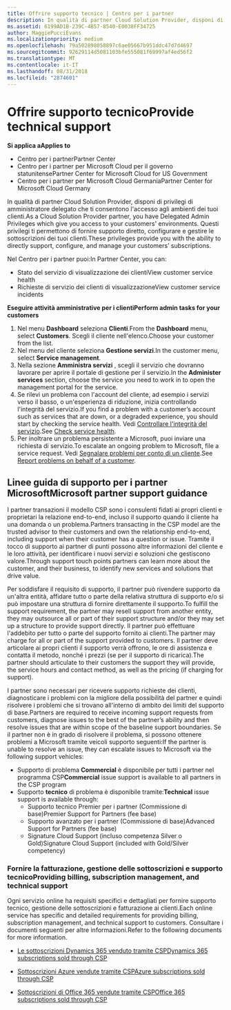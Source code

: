 ```yaml
---
title: Offrire supporto tecnico | Centro per i partner
description: In qualità di partner Cloud Solution Provider, disponi di privilegi di amministratore delegato che ti consentono l'accesso agli ambienti dei tuoi clienti.
ms.assetid: 6199AD1B-239C-4B57-8540-E0038FF34725
author: MaggiePucciEvans
ms.localizationpriority: medium
ms.openlocfilehash: 79a502898058897c6ae05667b951ddc47d7d4697
ms.sourcegitcommit: 92629114d5081103bfe555081f69997af4ed56f2
ms.translationtype: MT
ms.contentlocale: it-IT
ms.lasthandoff: 08/31/2018
ms.locfileid: "2874601"
---
```

# <a name="provide-technical-support"></a><span data-ttu-id="12e48-103">Offrire supporto tecnico</span><span class="sxs-lookup"><span data-stu-id="12e48-103">Provide technical support</span></span>

**<span data-ttu-id="12e48-104">Si applica a</span><span class="sxs-lookup"><span data-stu-id="12e48-104">Applies to</span></span>**

-  <span data-ttu-id="12e48-105">Centro per i partner</span><span class="sxs-lookup"><span data-stu-id="12e48-105">Partner Center</span></span>
-  <span data-ttu-id="12e48-106">Centro per i partner per Microsoft Cloud per il governo statunitense</span><span class="sxs-lookup"><span data-stu-id="12e48-106">Partner Center for Microsoft Cloud for US Government</span></span>
-  <span data-ttu-id="12e48-107">Centro per i partner per Microsoft Cloud Germania</span><span class="sxs-lookup"><span data-stu-id="12e48-107">Partner Center for Microsoft Cloud Germany</span></span>

<span data-ttu-id="12e48-108">In qualità di partner Cloud Solution Provider, disponi di privilegi di amministratore delegato che ti consentono l'accesso agli ambienti dei tuoi clienti.</span><span class="sxs-lookup"><span data-stu-id="12e48-108">As a Cloud Solution Provider partner, you have Delegated Admin Privileges which give you access to your customers' environments.</span></span> <span data-ttu-id="12e48-109">Questi privilegi ti permettono di fornire supporto diretto, configurare e gestire le sottoscrizioni dei tuoi clienti.</span><span class="sxs-lookup"><span data-stu-id="12e48-109">These privileges provide you with the ability to directly support, configure, and manage your customers’ subscriptions.</span></span>

<span data-ttu-id="12e48-110">Nel Centro per i partner puoi:</span><span class="sxs-lookup"><span data-stu-id="12e48-110">In Partner Center, you can:</span></span>

-   <span data-ttu-id="12e48-111">Stato del servizio di visualizzazione dei clienti</span><span class="sxs-lookup"><span data-stu-id="12e48-111">View customer service health</span></span>
-   <span data-ttu-id="12e48-112">Richieste di servizio dei clienti di visualizzazione</span><span class="sxs-lookup"><span data-stu-id="12e48-112">View customer service incidents</span></span>

**<span data-ttu-id="12e48-113">Eseguire attività amministrative per i clienti</span><span class="sxs-lookup"><span data-stu-id="12e48-113">Perform admin tasks for your customers</span></span>**

1.  <span data-ttu-id="12e48-114">Nel menu **Dashboard** seleziona **Clienti**.</span><span class="sxs-lookup"><span data-stu-id="12e48-114">From the **Dashboard** menu, select **Customers**.</span></span> <span data-ttu-id="12e48-115">Scegli il cliente nell'elenco.</span><span class="sxs-lookup"><span data-stu-id="12e48-115">Choose your customer from the list.</span></span>
2.  <span data-ttu-id="12e48-116">Nel menu del cliente seleziona **Gestione servizi**.</span><span class="sxs-lookup"><span data-stu-id="12e48-116">In the customer menu, select **Service management**.</span></span>
3.  <span data-ttu-id="12e48-117">Nella sezione **Amministra servizi** , scegli il servizio che dovranno lavorare per aprire il portale di gestione per il servizio.</span><span class="sxs-lookup"><span data-stu-id="12e48-117">In the **Administer services** section, choose the service you need to work in to open the management portal for the service.</span></span>
4.  <span data-ttu-id="12e48-118">Se rilevi un problema con l'account del cliente, ad esempio i servizi verso il basso, o un'esperienza di riduzione, inizia controllando l'integrità del servizio.</span><span class="sxs-lookup"><span data-stu-id="12e48-118">If you find a problem with a customer’s account such as services that are down, or a degraded experience, you should start by checking the service health.</span></span> <span data-ttu-id="12e48-119">Vedi [Controllare l'integrità del servizio](check-service-health.md).</span><span class="sxs-lookup"><span data-stu-id="12e48-119">See [Check service health](check-service-health.md).</span></span>
5.  <span data-ttu-id="12e48-120">Per inoltrare un problema persistente a Microsoft, puoi inviare una richiesta di servizio.</span><span class="sxs-lookup"><span data-stu-id="12e48-120">To escalate an ongoing problem to Microsoft, file a service request.</span></span> <span data-ttu-id="12e48-121">Vedi [Segnalare problemi per conto di un cliente](report-problems-on-behalf-of-a-customer.md).</span><span class="sxs-lookup"><span data-stu-id="12e48-121">See [Report problems on behalf of a customer](report-problems-on-behalf-of-a-customer.md).</span></span>

 
## <a name="microsoft-partner-support-guidance"></a><span data-ttu-id="12e48-122">Linee guida di supporto per i partner Microsoft</span><span class="sxs-lookup"><span data-stu-id="12e48-122">Microsoft partner support guidance</span></span>

<span data-ttu-id="12e48-123">I partner transazioni il modello CSP sono i consulenti fidati ai propri clienti e proprietari la relazione end-to-end, incluso il supporto quando il cliente ha una domanda o un problema.</span><span class="sxs-lookup"><span data-stu-id="12e48-123">Partners transacting in the CSP model are the trusted advisor to their customers and own the relationship end-to-end, including support when their customer has a question or issue.</span></span> <span data-ttu-id="12e48-124">Tramite il tocco di supporto ai partner di punti possono altre informazioni del cliente e le loro attività, per identificare i nuovi servizi e soluzioni che gestiscono valore.</span><span class="sxs-lookup"><span data-stu-id="12e48-124">Through support touch points partners can learn more about the customer, and their business, to identify new services and solutions that drive value.</span></span>

<span data-ttu-id="12e48-125">Per soddisfare il requisito di supporto, il partner può rivendere supporto da un'altra entità, affidare tutto o parte della relativa struttura di supporto e/o si può impostare una struttura di fornire direttamente il supporto.</span><span class="sxs-lookup"><span data-stu-id="12e48-125">To fulfill the support requirement, the partner may resell support from another entity, they may outsource all or part of their support structure and/or they may set up a structure to provide support directly.</span></span>  <span data-ttu-id="12e48-126">Il partner può effettuare l'addebito per tutto o parte del supporto fornito ai clienti.</span><span class="sxs-lookup"><span data-stu-id="12e48-126">The partner may charge for all or part of the support provided to customers.</span></span> <span data-ttu-id="12e48-127">Il partner deve articolare ai propri clienti il supporto verrà offrono, le ore di assistenza e contatta il metodo, nonché i prezzi (se per il supporto di ricarica).</span><span class="sxs-lookup"><span data-stu-id="12e48-127">The partner should articulate to their customers the support they will provide, the service hours and contact method, as well as the pricing (if charging for support).</span></span> 

<span data-ttu-id="12e48-128">I partner sono necessari per ricevere supporto richieste dei clienti, diagnosticare i problemi con la migliore della possibilità del partner e quindi risolvere i problemi che si trovano all'interno di ambito dei limiti del supporto di base.</span><span class="sxs-lookup"><span data-stu-id="12e48-128">Partners are required to receive incoming support requests from customers, diagnose issues to the best of the partner’s ability and then resolve issues that are within scope of the baseline support boundaries.</span></span> <span data-ttu-id="12e48-129">Se il partner non è in grado di risolvere il problema, si possono ottenere problemi a Microsoft tramite veicoli supporto seguenti:</span><span class="sxs-lookup"><span data-stu-id="12e48-129">If the partner is unable to resolve an issue, they can escalate issues to Microsoft via the following support vehicles:</span></span>

- <span data-ttu-id="12e48-130">Supporto di problema **Commercial** è disponibile per tutti i partner nel programma CSP</span><span class="sxs-lookup"><span data-stu-id="12e48-130">**Commercial** issue support is available to all partners in the CSP program</span></span>
-   <span data-ttu-id="12e48-131">Supporto **tecnico** di problema è disponibile tramite:</span><span class="sxs-lookup"><span data-stu-id="12e48-131">**Technical** issue support is available through:</span></span>
    -   <span data-ttu-id="12e48-132">Supporto tecnico Premier per i partner (Commissione di base)</span><span class="sxs-lookup"><span data-stu-id="12e48-132">Premier Support for Partners (fee base)</span></span>
    -   <span data-ttu-id="12e48-133">Supporto avanzato per i partner (Commissione di base)</span><span class="sxs-lookup"><span data-stu-id="12e48-133">Advanced Support for Partners (fee base)</span></span>
    -   <span data-ttu-id="12e48-134">Signature Cloud Support (incluso competenza Silver o Gold)</span><span class="sxs-lookup"><span data-stu-id="12e48-134">Signature Cloud Support (included with Gold/Silver competency)</span></span>

### <a name="providing-billing-subscription-management-and-technical-support"></a><span data-ttu-id="12e48-135">Fornire la fatturazione, gestione delle sottoscrizioni e supporto tecnico</span><span class="sxs-lookup"><span data-stu-id="12e48-135">Providing billing, subscription management, and technical support</span></span> 

<span data-ttu-id="12e48-136">Ogni servizio online ha requisiti specifici e dettagliati per fornire supporto tecnico, gestione delle sottoscrizioni e fatturazione ai clienti.</span><span class="sxs-lookup"><span data-stu-id="12e48-136">Each online service has specific and detailed requirements for providing billing, subscription management, and technical support to customers.</span></span> <span data-ttu-id="12e48-137">Consultare i documenti seguenti per altre informazioni.</span><span class="sxs-lookup"><span data-stu-id="12e48-137">Refer to the following documents for more information.</span></span>

-   [<span data-ttu-id="12e48-138">Le sottoscrizioni Dynamics 365 venduto tramite CSP</span><span class="sxs-lookup"><span data-stu-id="12e48-138">Dynamics 365 subscriptions sold through CSP</span></span>](https://www.microsoftpartnercommunity.com/t5/CSP/Microsoft-Partner-Support-Guidance/m-p/5262#M30)

-   [<span data-ttu-id="12e48-139">Sottoscrizioni Azure vendute tramite CSP</span><span class="sxs-lookup"><span data-stu-id="12e48-139">Azure subscriptions sold through CSP</span></span>](https://www.microsoftpartnercommunity.com/t5/CSP/Microsoft-Partner-Support-Guidance/m-p/5263#M31)

-   [<span data-ttu-id="12e48-140">Sottoscrizioni di Office 365 vendute tramite CSP</span><span class="sxs-lookup"><span data-stu-id="12e48-140">Office 365 subscriptions sold through CSP</span></span>](https://www.microsoftpartnercommunity.com/t5/CSP/Microsoft-Partner-Support-Guidance/m-p/5264#M32)
 



